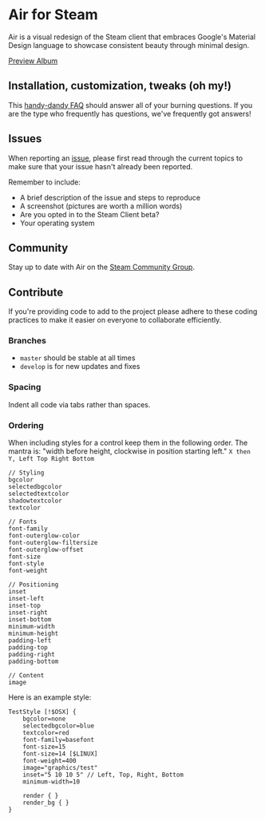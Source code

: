 # Air for Steam

Air is a visual redesign of the Steam client that embraces Google's Material Design language to showcase consistent beauty through minimal design.

[Preview Album](https://goo.gl/photos/zVDkK9FiYMAiETbW8)

## Installation, customization, tweaks (oh my!)

This [handy-dandy FAQ](https://github.com/Elundris/Air-for-Steam/wiki) should answer all of your burning questions. If you are the type who frequently has questions, we've frequently got answers!

## Issues

When reporting an [issue](https://github.com/Elundris/Air-for-Steam/issues), please first read through the current topics to make sure that your issue hasn't already been reported.

Remember to include:

- A brief description of the issue and steps to reproduce
- A screenshot (pictures are worth a million words)
- Are you opted in to the Steam Client beta?
- Your operating system

## Community

Stay up to date with Air on the [Steam Community Group](http://steamcommunity.com/groups/airforsteam).

## Contribute

If you're providing code to add to the project please adhere to these coding practices to make it easier on everyone to collaborate efficiently.

### Branches

- `master` should be stable at all times
- `develop` is for new updates and fixes

### Spacing

Indent all code via tabs rather than spaces.

### Ordering

When including styles for a control keep them in the following order. The mantra is: "width before height, clockwise in position starting left." `X then Y, Left Top Right Bottom`

```text
// Styling
bgcolor
selectedbgcolor
selectedtextcolor
shadowtextcolor
textcolor

// Fonts
font-family
font-outerglow-color
font-outerglow-filtersize
font-outerglow-offset
font-size
font-style
font-weight

// Positioning
inset
inset-left
inset-top
inset-right
inset-bottom
minimum-width
minimum-height
padding-left
padding-top
padding-right
padding-bottom

// Content
image
```

Here is an example style:

```layout
TestStyle [!$OSX] {
	bgcolor=none
	selectedbgcolor=blue
	textcolor=red
	font-family=basefont
	font-size=15
	font-size=14 [$LINUX]
	font-weight=400
	image="graphics/test"
	inset="5 10 10 5" // Left, Top, Right, Bottom
	minimum-width=10

	render { }
	render_bg { }
}
```
